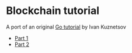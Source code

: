 # Blockchain tutorial

A port of an original [Go tutorial](https://jeiwan.net/posts/building-blockchain-in-go-part-1/)
by Ivan Kuznetsov

- [Part 1](./part-1)
- [Part 2](./part-2)
